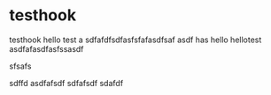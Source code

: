 testhook
========

testhook
hello
test
a
sdfafdfsdfasfsfafasdfsaf
asdf
has
hello
hellotest
asdfafasdfasfssasdf


sfsafs

sdffd
asdfafsdf
sdfafsdf
sdafdf
